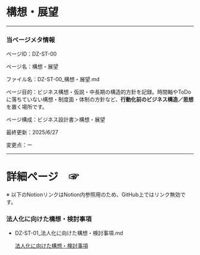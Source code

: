 # 構想・展望

---

### 当ページメタ情報

ページID：DZ-ST-00

ページ名：構想・展望

ファイル名：DZ-ST-00_構想・展望.md

ページ目的：ビジネス構想・仮説・中長期の構造的方針を記録。時間軸やToDoに落ちていない構想・制度面・体制の方針など、**行動化前のビジネス構造／思想**を置く場所です。

ページ構成：ビジネス設計書＞構想・展望

最終更新：2025/6/27

変更点：ー

---

# 詳細ページ　☞

※ 以下のNotionリンクはNotion内参照用のため、GitHub上ではリンク無効です。

### 法人化に向けた構想・検討事項

- DZ-ST-01_法人化に向けた構想・検討事項.md
    
    [法人化に向けた構想・検討事項](%E6%A7%8B%E6%83%B3%E3%83%BB%E5%B1%95%E6%9C%9B%20218cd75ce1858070b420e22c9af45256/%E6%B3%95%E4%BA%BA%E5%8C%96%E3%81%AB%E5%90%91%E3%81%91%E3%81%9F%E6%A7%8B%E6%83%B3%E3%83%BB%E6%A4%9C%E8%A8%8E%E4%BA%8B%E9%A0%85%20218cd75ce1858034b991c9ca60440502.md)